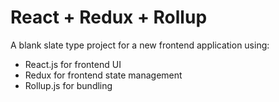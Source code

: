 React + Redux + Rollup
======================

A blank slate type project for a new frontend application using:

- React.js for frontend UI
- Redux for frontend state management
- Rollup.js for bundling
